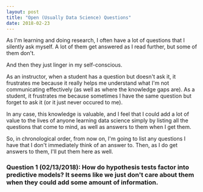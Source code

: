 ```yaml
---
layout: post
title: "Open (Usually Data Science) Questions"
date: 2018-02-23
---
```


As I'm learning and doing research, I often have a lot of questions that I silently ask myself. A lot of them get answered as I read further, but some of them don't.

And then they just linger in my self-conscious.

As an instructor, when a student has a question but doesn't ask it, it frustrates me because it really helps me understand what I'm not communicating effectively (as well as where the knowledge gaps are). As a student, it frustrates me because sometimes I have the same question but forget to ask it (or it just never occured to me).

In any case, this knowledge is valuable, and I feel that I could add a lot of value to the lives of anyone learning data science simply by listing all the questions that come to mind, as well as answers to them when I get them.

So, in chronological order, from now on, I'm going to list any questions I have that I don't immediately think of an answer to. Then, as I do get answers to them, I'll put them here as well.

### Question 1 (02/13/2018): How do hypothesis tests factor into predictive models? It seems like we just don't care about them when they could add some amount of information.